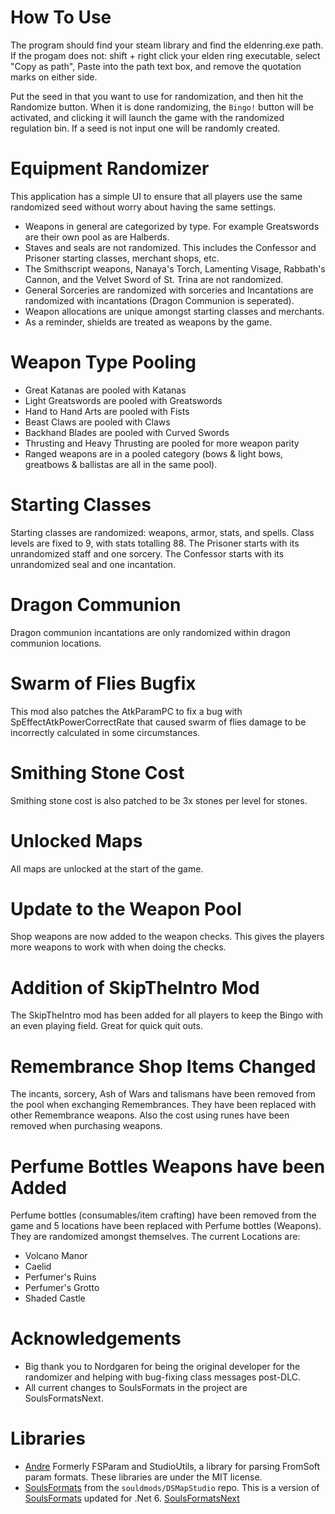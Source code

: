 # How To Use
The program should find your steam library and find the eldenring.exe path. If the progam does not: shift + right click your elden ring executable, select "Copy as path", Paste into the path text box, and remove the quotation marks on either side.

Put the seed in that you want to use for randomization, and then hit the Randomize button. When it is done randomizing, the `Bingo!` button will be activated, and clicking it will launch the game with the randomized regulation bin. If a seed is not input one will be randomly created.

# Equipment Randomizer
This application has a simple UI to ensure that all players use the same randomized seed without worry about having the same settings.
* Weapons in general are categorized by type. For example Greatswords are their own pool as are Halberds.
* Staves and seals are not randomized. This includes the Confessor and Prisoner starting classes, merchant shops, etc.
* The Smithscript weapons, Nanaya's Torch, Lamenting Visage, Rabbath's Cannon, and the Velvet Sword of St. Trina are not randomized.
* General Sorceries are randomized with sorceries and Incantations are randomized with incantations (Dragon Communion is seperated).
* Weapon allocations are unique amongst starting classes and merchants.
* As a reminder, shields are treated as weapons by the game. 

# Weapon Type Pooling
* Great Katanas are pooled with Katanas
* Light Greatswords are pooled with Greatswords
* Hand to Hand Arts are pooled with Fists
* Beast Claws are pooled with Claws
* Backhand Blades are pooled with Curved Swords
* Thrusting and Heavy Thrusting are pooled for more weapon parity
* Ranged weapons are in a pooled category (bows & light bows, greatbows & ballistas are all in the same pool). 

# Starting Classes
Starting classes are randomized: weapons, armor, stats, and spells. Class levels are fixed to 9, with stats totalling 88.
The Prisoner starts with its unrandomized staff and one sorcery. 
The Confessor starts with its unrandomized seal and one incantation.

# Dragon Communion
Dragon communion incantations are only randomized within dragon communion locations.

# Swarm of Flies Bugfix
This mod also patches the AtkParamPC to fix a bug with SpEffectAtkPowerCorrectRate that caused swarm of flies damage to be incorrectly calculated in some circumstances. 

# Smithing Stone Cost
Smithing stone cost is also patched to be 3x stones per level for stones.

# Unlocked Maps
All maps are unlocked at the start of the game.

# Update to the Weapon Pool
Shop weapons are now added to the weapon checks. This gives the players more weapons to work with when doing the checks.

# Addition of SkipTheIntro Mod 
The SkipTheIntro mod has been added for all players to keep the Bingo with an even playing field. Great for quick quit outs.

# Remembrance Shop Items Changed
The incants, sorcery, Ash of Wars and talismans have been removed from the pool when exchanging Remembrances. They have been replaced with other Remembrance weapons. Also the cost using runes have been removed when purchasing weapons.

# Perfume Bottles Weapons have been Added
Perfume bottles (consumables/item crafting) have been removed from the game and 5 locations have been replaced with Perfume bottles (Weapons). They are randomized amongst themselves. The current Locations are:
* Volcano Manor
* Caelid
* Perfumer's Ruins
* Perfumer's Grotto
* Shaded Castle

# Acknowledgements
* Big thank you to Nordgaren for being the original developer for the randomizer and helping with bug-fixing class messages post-DLC.
* All current changes to SoulsFormats in the project are SoulsFormatsNext.

# Libraries
* [Andre](https://github.com/soulsmods/DSMapStudio/blob/master/src/Andre/Andre.Formats/Param.cs) Formerly FSParam and StudioUtils, a library for parsing FromSoft param formats. These libraries are under the MIT license.  
* [SoulsFormats](https://github.com/soulsmods/DSMapStudio/tree/master/src/Andre/SoulsFormats) from the `souldmods/DSMapStudio` repo. This is a version of [SoulsFormats](https://github.com/JKAnderson/SoulsFormats) updated for .Net 6.
[SoulsFormatsNext](https://github.com/soulsmods/SoulsFormatsNEXT/)
